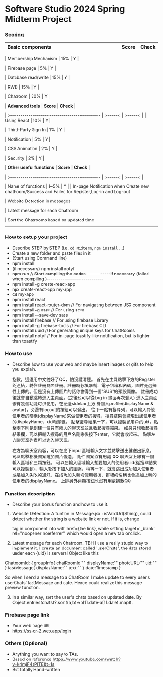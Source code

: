 # Software Studio 2024 Spring Midterm Project

### Scoring

| **Basic components**                             | **Score** | **Check** |
| :----------------------------------------------- | :-------: | :-------: |

| Membership Mechanism                             | 15%   | Y         |

| Firebase page                                    | 5%        | Y         |

| Database read/write                              | 15%       | Y         |

| RWD                                              | 15%       | Y         |

| Chatroom                                         | 20%       | Y         |


| **Advanced tools**                               | **Score** | **Check** |

| :----------------------------------------------- | :-------: | :-------: |
| Using React                                      | 10%       | Y         |

| Third-Party Sign In                              | 1%        | Y         |

| Notification                                     | 5%        | Y         |

| CSS Animation                                    | 2%        | Y         |

| Security                                         | 2%        | Y         |


| **Other useful functions**                         | **Score** | **Check** |

| :----------------------------------------------- | :-------: | :-------: |

| Name of functions                                | 1~5%     | Y         |
| In-page Notification when Create new chatRoom/Success and Failed for Register,Log-in and Log-out

| Website Detection in messages

| Latest message for each Chatroom

| Sort the Chatrooms based on updated time

---

### How to setup your project

-  Describe STEP by STEP (i.e. `cd Midterm`, `npm install` ...)
-  Create a new folder and paste files in it
-  (Start using Command line)
-  npm install 
-  (if necessary) npm install notyf
-  npm run                        // Start compiling the codes
------------If necessary (failed when compiling )-----------------------------
-  npm install -g create-react-app
-  npx create-react-app my-app 
-  cd my-app
-  npm install react
-  npm install react-router-dom   // For navigating between JSX component
-  npm install -g sass            // For using scss
-  npm install --save-dev sass
-  npm install firebase           // For using firebase Library
-  npm install -g firebase-tools  // For firebase CLI 
-  npm install uuid               // For generating unique keys for ChatRooms
-  npm install  notyf             // For in-page toastify-like notification, but is lighter than toastify

### How to use 

- Describe how to use your web and maybe insert images or gifs to help you explain.

    抱歉，這邊用中文說好了QQ，怕沒講清楚。
    首先在主頁點擊下方的Register的連結，轉往註冊頁面註冊。註冊時必填暱稱、電子信箱和密碼，圖片是選擇性上傳的。但是沒有上傳圖片的話你會得到一個"SUS"的預設頭像。
    註冊成功後就會自動跳轉進入主頁面。(之後也可以從Log in 畫面再次登入)
    進入主頁面後有幾個功能可供使用，在左邊sidebar上方 有個人profile(displayName & avatar)，旁邊有logout的按鈕可以登出。
    往下一點有搜尋列，可以輸入其他使用者的暱稱(displayName)來做使用者的搜尋，搜尋結果會顯現出該使用者的displayName、uid和頭像。
    點擊搜尋結果一下，可以複製該用戶的uid，點擊兩下則是創建一個只有兩人的聊天室並且收起搜尋結果。
    如果只想收起搜尋結果欄，可以把輸入搜尋的用戶名刪除後按下enter，它就會收起來。
    點擊左方聊天室列表可以進入聊天室。

    右方為聊天室內容，可以在底下input區域輸入文字並點擊送出鍵送出訊息。
    可以點擊相機圖案附加圖片傳送。
    附件圖案沒有用處 QQ
    聊天室上緣有一個輸入區域和三顆按鈕。
    可以在輸入區域輸入想要加入的使用者uid(從搜尋結果可以複製到)，輸入後按下加人的圖案，稍等一下，就會跳出成功加入使用者或是加入失敗的通知。在成功加入新的使用者後，群組的名稱也會追加上新的使用者的displayName。
    上排另外兩顆按鈕也沒有用處抱歉QQ


### Function description

- Describe your bonus function and how to use it.

1. Website Detection: A funtion in Message.jsx : isValidUrl(String), could detect whether the string is a website link or not. If it is, change <p>tag in component into <a> with href={the link}, while setting target='_blank' rel="noopener noreferrer", which would open a new tab onclick.
2. Latest message for each Chatroom. TBH I use a really stupid way to implement it. I create an document called 'userChats', the data stored under each {uid} is  serveral Object like this:

ChatroomId:
{
    groupInfo{
        chatRoomId:""
        displayName:""
        photoURL:""
        uid:""
    }
    lastMessage{
        displayName:""
        text:""
    }
    date:Timestamp
}

So when I send a message to a ChatRoom I make update to every user's userChats' lastMessage and date.
Hence could realize this message preview function.

3. In a similar way, sort the user's chats based on updated date. By Object.entries(chats)?.sort((a,b)=>b[1].date-a[1].date).map().

### Firebase page link

- Your web page `URL`
- https://ss-cr-2.web.app/login

### Others (Optional)

- Anything you want to say to TAs.
- Based on reference https://www.youtube.com/watch?v=k4mjF4sPITE&t=1s
- But totally Hand-written

<style>
table th{
    width: 100%;
}
</style>
